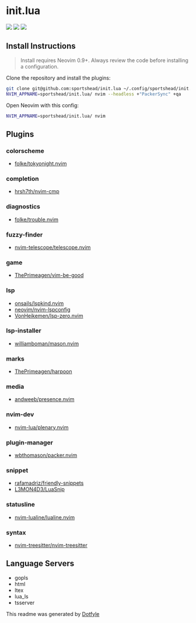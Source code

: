 # init.lua

<a href="https://dotfyle.com/sportshead/initlua"><img src="https://dotfyle.com/sportshead/initlua/badges/plugins?style=flat" /></a>
<a href="https://dotfyle.com/sportshead/initlua"><img src="https://dotfyle.com/sportshead/initlua/badges/leaderkey?style=flat" /></a>
<a href="https://dotfyle.com/sportshead/initlua"><img src="https://dotfyle.com/sportshead/initlua/badges/plugin-manager?style=flat" /></a>

## Install Instructions

> Install requires Neovim 0.9+. Always review the code before installing a configuration.

Clone the repository and install the plugins:

```sh
git clone git@github.com:sportshead/init.lua ~/.config/sportshead/init.lua
NVIM_APPNAME=sportshead/init.lua/ nvim --headless +"PackerSync" +qa
```

Open Neovim with this config:

```sh
NVIM_APPNAME=sportshead/init.lua/ nvim
```

## Plugins

### colorscheme

-   [folke/tokyonight.nvim](https://dotfyle.com/plugins/folke/tokyonight.nvim)

### completion

-   [hrsh7th/nvim-cmp](https://dotfyle.com/plugins/hrsh7th/nvim-cmp)

### diagnostics

-   [folke/trouble.nvim](https://dotfyle.com/plugins/folke/trouble.nvim)

### fuzzy-finder

-   [nvim-telescope/telescope.nvim](https://dotfyle.com/plugins/nvim-telescope/telescope.nvim)

### game

-   [ThePrimeagen/vim-be-good](https://dotfyle.com/plugins/ThePrimeagen/vim-be-good)

### lsp

-   [onsails/lspkind.nvim](https://dotfyle.com/plugins/onsails/lspkind.nvim)
-   [neovim/nvim-lspconfig](https://dotfyle.com/plugins/neovim/nvim-lspconfig)
-   [VonHeikemen/lsp-zero.nvim](https://dotfyle.com/plugins/VonHeikemen/lsp-zero.nvim)

### lsp-installer

-   [williamboman/mason.nvim](https://dotfyle.com/plugins/williamboman/mason.nvim)

### marks

-   [ThePrimeagen/harpoon](https://dotfyle.com/plugins/ThePrimeagen/harpoon)

### media

-   [andweeb/presence.nvim](https://dotfyle.com/plugins/andweeb/presence.nvim)

### nvim-dev

-   [nvim-lua/plenary.nvim](https://dotfyle.com/plugins/nvim-lua/plenary.nvim)

### plugin-manager

-   [wbthomason/packer.nvim](https://dotfyle.com/plugins/wbthomason/packer.nvim)

### snippet

-   [rafamadriz/friendly-snippets](https://dotfyle.com/plugins/rafamadriz/friendly-snippets)
-   [L3MON4D3/LuaSnip](https://dotfyle.com/plugins/L3MON4D3/LuaSnip)

### statusline

-   [nvim-lualine/lualine.nvim](https://dotfyle.com/plugins/nvim-lualine/lualine.nvim)

### syntax

-   [nvim-treesitter/nvim-treesitter](https://dotfyle.com/plugins/nvim-treesitter/nvim-treesitter)

## Language Servers

-   gopls
-   html
-   ltex
-   lua_ls
-   tsserver

This readme was generated by [Dotfyle](https://dotfyle.com)
